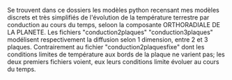Se trouvent dans ce dossiers les modèles python recensant mes modèles discrets et très simplifiés de l'évolution de la température terrestre par conduction au cours du temps, seloon la composante ORTHORADIALE DE LA PLANETE.
Les fichiers "conduction2plaques" "conduction3plaques" modélisent respectivement la diffusion selon 1 dimension, entre 2 et 3 plaques. Contrairement au fichier "conduction2plaquesfixe" dont les conditions limites de température aux bords de la plaque ne varient pas; les deux premiers fichiers voient, eux leurs conditions limite évoluer au cours du temps.
